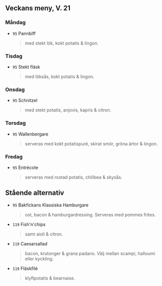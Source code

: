 ## Veckans meny, V. 21

### Måndag

* `95` Pannbiff
  > med stekt lök, kokt potatis & lingon.

### Tisdag

* `95` Stekt fläsk
  > med löksås, kokt potatis & lingon.

### Onsdag

* `95` Schnitzel 
  > med stekt potatis, anjovis, kapris & citron.

### Torsdag

* `95` Wallenbergare
  > serveras med kokt potatispuré, skirat smör, gröna ärtor & lingon.

### Fredag

* `95` Entrécote
  >  serveras med rostad potatis, chilibea & skysås.

## Stående alternativ

* `95` Bakfickans Klassiska Hamburgare
  > ost, bacon & hamburgardressing. Serveras med pommes frites.

* `119` Fish'n'chips  
  >  samt aioli & citron.

* `119` Caesarsallad
  > bacon, krutonger & grana padano. Välj mellan scampi, halloumi eller kyckling.
  
* `119` Fläskfilé 
  > klyftpotatis & bearnaise.

